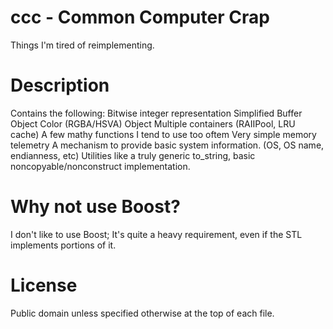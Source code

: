 # ccc - Common Computer Crap
Things I'm tired of reimplementing.
# Description
Contains the following:
  Bitwise integer representation
  Simplified Buffer Object
  Color (RGBA/HSVA) Object
  Multiple containers (RAIIPool, LRU cache)
  A few mathy functions I tend to use too oftem
  Very simple memory telemetry
  A mechanism to provide basic system information. (OS, OS name, endianness, etc)
  Utilities like a truly generic to_string, basic noncopyable/nonconstruct implementation.
  
# Why not use Boost?
I don't like to use Boost; It's quite a heavy requirement, even if the STL implements portions of it.

# License
Public domain unless specified otherwise at the top of each file.
